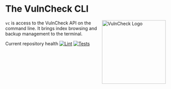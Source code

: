# The VulnCheck CLI


<img src="https://vulncheck.com/logo.png" align="right" alt="VulnCheck Logo" width="200" />

`vc` is access to the VulnCheck API on the command line.  It brings index browsing and backup management to the terminal.

Current repository health
[![Lint](https://github.com/vulncheck-oss/cli/actions/workflows/lint.yml/badge.svg)](https://github.com/vulncheck-oss/cli/actions/workflows/lint.yml)
[![Tests](https://github.com/vulncheck-oss/cli/actions/workflows/test.yml/badge.svg)](https://github.com/vulncheck-oss/cli/actions/workflows/test.yml)
